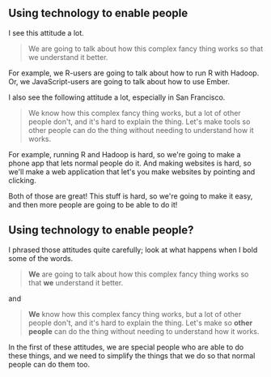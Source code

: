 

## Using technology to enable people
I see this attitude a lot.

> We are going to talk about how this complex fancy thing works so that we understand it better.

For example, we R-users are going to talk about how to run R with Hadoop.
Or, we JavaScript-users are going to talk about how to use Ember.

I also see the following attitude a lot, especially in San Francisco.

> We know how this complex fancy thing works, but a lot of other people don't, and it's hard to explain the thing.
> Let's make tools so other people can do the thing without needing to understand how it works.

For example, running R and Hadoop is hard, so we're going to make a phone
app that lets normal people do it. And making websites is hard, so we'll
make a web application that let's you make websites by pointing and clicking.

Both of those are great! This stuff is hard, so we're going to make it easy,
and then more people are going to be able to do it!

## Using technology to enable people?
I phrased those attitudes quite carefully; look at what happens when I bold some of the words.

> **We** are going to talk about how this complex fancy thing works so that **we** understand it better.

and

> **We** know how this complex fancy thing works, but a lot of other people don't, and it's hard to explain the thing.
> Let's make so **other people** can do the thing without needing to understand how it works.

In the first of these attitudes, we are special people who are able to do these things,
and we need to simplify the things that we do so that normal people can do them too.
